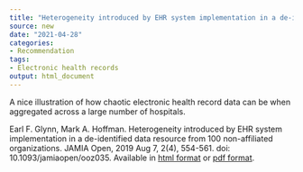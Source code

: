 ```yaml
---
title: "Heterogeneity introduced by EHR system implementation in a de-identified data resource from 100 non-affiliated organizations"
source: new
date: "2021-04-28"
categories:
- Recommendation
tags:
- Electronic health records
output: html_document
---
```


A nice illustration of how chaotic electronic health record data can be when aggregated across a large number of hospitals.

<!--more-->

Earl F. Glynn, Mark A. Hoffman. Heterogeneity introduced by EHR system implementation in a de-identified data resource from 100 non-affiliated organizations. JAMIA Open, 2019 Aug 7, 2(4), 554-561. doi: 10.1093/jamiaopen/ooz035. Available in [html format][gly01] or [pdf format][gly02].

[gly01]: https://www.ncbi.nlm.nih.gov/pmc/articles/PMC6993994/
[gly02]: https://www.ncbi.nlm.nih.gov/pmc/articles/PMC6993994/pdf/ooz035.pdf
